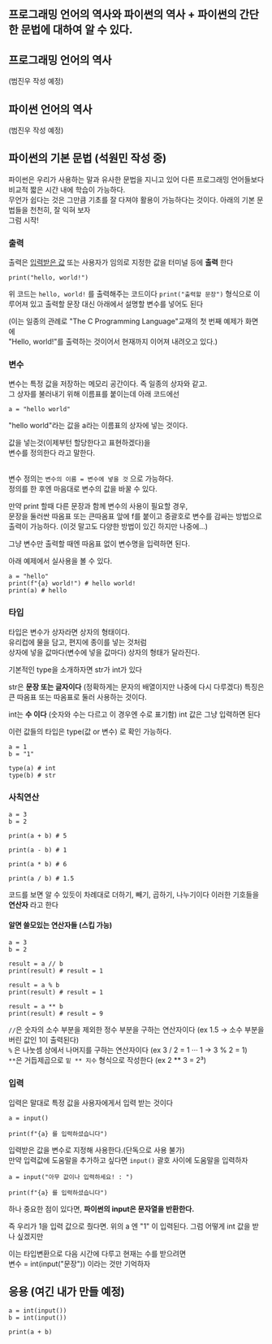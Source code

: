 ## 프로그래밍 언어의 역사와 파이썬의 역사 + 파이썬의 간단한 문법에 대하여 알 수 있다.

## 프로그래밍 언어의 역사
(범진우 작성 예정) 

## 파이썬 언어의 역사
(범진우 작성 예정)


## 파이썬의 기본 문법 (석원민 작성 중)
파이썬은 우리가 사용하는 말과 
유사한 문법을 지니고 있어 
다른 프로그래밍 언어들보다 비교적 짧은 시간 내에 학습이 가능하다.  
무언가 쉽다는 것은 그만큼 기초를 잘 다져야 활용이 가능하다는 것이다.
아래의 기본 문법들을 천천히, 잘 익혀 보자  
그럼 시작!

### 출력
출력은 [입력받은 값](https://github.com/Team-Logic/OverView/tree/main/2#%EC%9E%85%EB%A0%A5) 또는 사용자가 임의로 지정한 값을 터미널 등에 __출력__ 한다
```py3
print("hello, world!")
```
위 코드는 `hello, world!` 를 출력해주는 코드이다
`print("출력할 문장")` 형식으로 이루어져 있고 출력할 문장 대신 아래에서 설명할 변수를 넣어도 된다

(이는 일종의 관례로 "The C Programming Language"교재의 첫 번째 예제가 화면에 </br> "Hello, world!"를 출력하는 것이어서 현재까지 이어져 내려오고 있다.)

### 변수
변수는 특정 값을 저장하는 메모리 공간이다.
즉 일종의 상자와 같고. </br>
그 상자를 불러내기 위해 이름표를 붙이는데
아래 코드에선 

```py3
a = "hello world"
``` 
"hello world"라는 값을 a라는 이름표의 상자에 넣는 것이다.

값을 넣는것(이제부턴 할당한다고 표현하겠다)을 </br>
변수를 정의한다 라고 말한다. </br></br>

변수 정의는 `변수의 이름 = 변수에 넣을 것` 으로 가능하다.</br>
정의를 한 후엔 마음대로 변수의 값을 바꿀 수 있다.

만약 print 할때 다른 문장과 함께 변수의 사용이 필요할 경우, </br>
문장을 둘러싼 따옴표 또는 큰따옴표 앞에 f를 붙이고 중괄호로 변수를 감싸는 방법으로 출력이 가능하다. 
(이것 말고도 다양한 방법이 있긴 하지만 나중에...)</br>

그냥 변수만 출력할 때엔 따옴표 없이 변수명을 입력하면 된다. </br>

아래 예제에서 실사용을 볼 수 있다. 

```py3
a = "hello"
print(f"{a} world!") # hello world!
print(a) # hello
```

### 타입

타입은 변수가 상자라면 상자의 형태이다.</br>
유리컵에 물을 담고, 편지에 종이를 넣는 것처럼</br>
상자에 넣을 값마다(변수에 넣을 값마다) 상자의 형태가 달라진다.</br>

기본적인 type을 소개하자면 str가 int가 있다

str은 __문장 또는 글자이다__  (정확하게는 문자의 배열이지만 나중에 다시 다루겠다)
특징은 큰 따옴표 또는 따옴표로 둘러 사용하는 것이다.

int는 __수 이다__ (숫자와 수는 다르고 이 경우엔 수로 표기함)
int 값은 그냥 입력하면 된다

이런 값들의 타입은 type(값 or 변수) 로 확인 가능하다.

```py3
a = 1
b = "1"

type(a) # int
type(b) # str
```

### 사칙연산

```py3
a = 3
b = 2

print(a + b) # 5

print(a - b) # 1

print(a * b) # 6

print(a / b) # 1.5
```

코드를 보면 알 수 있듯이 차례대로 더하기, 빼기, 곱하기, 나누기이다 이러한 기호들을 __연산자__ 라고 한다  

#### 알면 쓸모있는 연산자들 (스킵 가능)
```py3
a = 3
b = 2

result = a // b
print(result) # result = 1

result = a % b
print(result) # result = 1

result = a ** b
print(result) # result = 9
```

`//`은 숫자의 소수 부분을 제외한 정수 부분을 구하는 연산자이다 (ex 1.5 -> 소수 부분을 버린 값인 1이 출력된다)  
`%` 은 나눗셈 상에서 나머지를 구하는 연산자이다 (ex 3 / 2 = 1 ··· 1 -> 3 % 2 = 1)  
`**`은 거듭제곱으로 `밑 ** 지수` 형식으로 작성한다 (ex 2 ** 3 = 2³)

### 입력
입력은 말대로 특정 값을 사용자에게서 입력 받는 것이다
```py3
a = input()

print(f"{a} 를 입력하셨습니다")
```
입력받은 값을 변수로 지정해 사용한다.(단독으로 사용 불가)  
만약 입력값에 도움말을 추가하고 싶다면 `input()` 괄호 사이에 도움말을 입력하자

```py3
a = input("아무 값이나 입력하세요! : ")

print(f"{a} 를 입력하셨습니다")
```

하나 중요한 점이 있다면, __파이썬의 input은 문자열을 반환한다.__

즉 우리가 1을 입력 값으로 줬다면.
위의 a 엔 "1" 이 입력된다.
그럼 어떻게 int 값을 받나 싶겠지만</br>

이는 타입변환으로 다음 시간에 다루고
현재는 수를 받으려면 </br>
변수 = int(input("문장"))
이라는 것만 기억하자



## 응용 (여긴 내가 만들 예정)
```py3
a = int(input())
b = int(input())

print(a + b)
```
